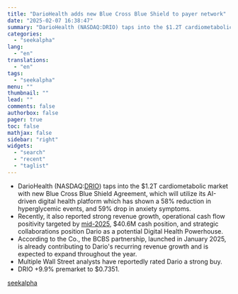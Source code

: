 ```yaml
---
title: "DarioHealth adds new Blue Cross Blue Shield to payer network"
date: "2025-02-07 16:38:47"
summary: "DarioHealth (NASDAQ:DRIO) taps into the $1.2T cardiometabolic market with new Blue Cross Blue Shield Agreement, which will utilize its AI-driven digital health platform which has shown a 58% reduction in hyperglycemic events, and 59% drop in anxiety symptoms. Recently, it also reported strong revenue growth, operational cash flow positivity targeted..."
categories:
  - "seekalpha"
lang:
  - "en"
translations:
  - "en"
tags:
  - "seekalpha"
menu: ""
thumbnail: ""
lead: ""
comments: false
authorbox: false
pager: true
toc: false
mathjax: false
sidebar: "right"
widgets:
  - "search"
  - "recent"
  - "taglist"
---
```


* DarioHealth (NASDAQ:[DRIO](https://seekingalpha.com/symbol/DRIO "DarioHealth Corp.")) taps into the $1.2T cardiometabolic market with new Blue Cross Blue Shield Agreement, which will utilize its AI-driven digital health platform which has shown a 58% reduction in hyperglycemic events, and 59% drop in anxiety symptoms.
* Recently, it also reported strong revenue growth, operational cash flow positivity targeted by [mid-2025](https://seekingalpha.com/pr/19995513-market-news-alert-dariohealth-secures-significant-new-agreement-expanding-growth-in-the-1_2), $40.6M cash position, and strategic collaborations position Dario as a potential Digital Health Powerhouse.
* According to the Co., the BCBS partnership, launched in January 2025, is already contributing to Dario's recurring revenue growth and is expected to expand throughout the year.
* Multiple Wall Street analysts have reportedly rated Dario a strong buy.
* DRIO +9.9% premarket to $0.7351.

[seekalpha](https://seekingalpha.com/news/4405126-dariohealth-adds-new-blue-cross-blue-shield-to-payer-network)
